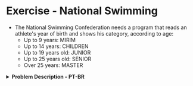 # Exercise - National Swimming
- The National Swimming Confederation needs a program that reads an athlete's year of birth and shows his category, according to age:
   - Up to 9 years: MIRIM
   - Up to 14 years: CHILDREN
   - Up to 19 years old: JUNIOR
   - Up to 25 years old: SENIOR
   - Over 25 years: MASTER


<details >
  <summary><b>Problem Description - PT-BR</b></summary>

- A Confederação Nacional de Natação precisa de um programa que leia o ano de nascimento de um atleta e mostre sua categoria, de acordo com a idade:
  - Até 9 anos: MIRIM
  - Até 14 anos: INFANTIL
  - Até 19 anos: JÚNIOR
  - Até 25 anos: SÊNIOR
  - Acima de 25 anos: MASTER

</details>
